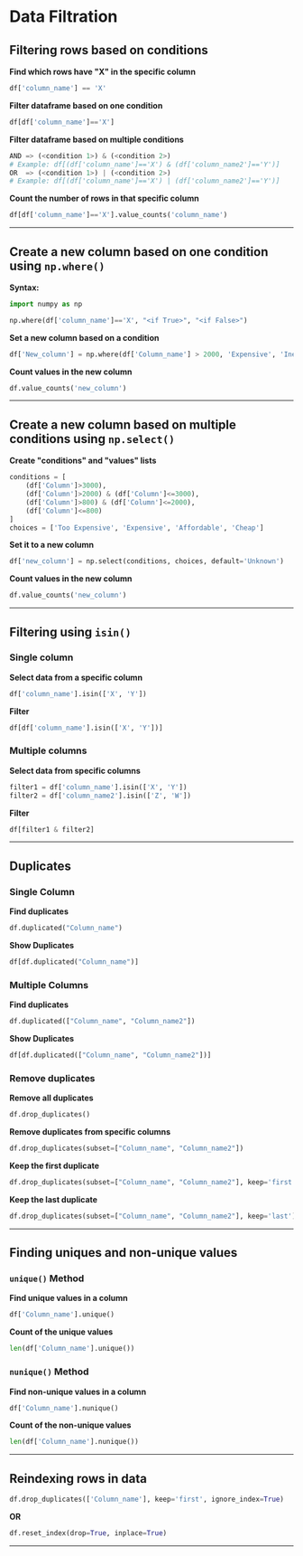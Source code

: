 # Data Filtration

## Filtering rows based on conditions

**Find which rows have "X" in the specific column**
```python
df['column_name'] == 'X'
```

**Filter dataframe based on one condition**
```python
df[df['column_name']=='X']
```

**Filter dataframe based on multiple conditions**
```python
AND => (<condition 1>) & (<condition 2>)
# Example: df[(df['column_name']=='X') & (df['column_name2']=='Y')]
OR  => (<condition 1>) | (<condition 2>)
# Example: df[(df['column_name']=='X') | (df['column_name2']=='Y')]
```

**Count the number of rows in that specific column**
```python
df[df['column_name']=='X'].value_counts('column_name')
```

---

## Create a new column based on one condition using `np.where()`

**Syntax:**
```python
import numpy as np

np.where(df['column_name']=='X', "<if True>", "<if False>")
```

**Set a new column based on a condition**
```python
df['New_column'] = np.where(df['Column_name'] > 2000, 'Expensive', 'Inexpensive')
```

**Count values in the new column**
```python
df.value_counts('new_column')
```

---

## Create a new column based on multiple conditions using `np.select()`

**Create "conditions" and "values" lists**
```python
conditions = [
    (df['Column']>3000),
    (df['Column']>2000) & (df['Column']<=3000),
    (df['Column']>800) & (df['Column']<=2000),
    (df['Column']<=800)
]
choices = ['Too Expensive', 'Expensive', 'Affordable', 'Cheap']
```

**Set it to a new column**
```python
df['new_column'] = np.select(conditions, choices, default='Unknown')
```

**Count values in the new column**
```python
df.value_counts('new_column')
```

---

## Filtering using `isin()`

### Single column 

**Select data from a specific column**
```python
df['column_name'].isin(['X', 'Y'])
```

**Filter**
```python
df[df['column_name'].isin(['X', 'Y'])]
```

### Multiple columns

**Select data from specific columns**
```python
filter1 = df['column_name'].isin(['X', 'Y'])
filter2 = df['column_name2'].isin(['Z', 'W'])
```

**Filter**
```python
df[filter1 & filter2]
```

---

## Duplicates

### Single Column

**Find duplicates**
```python
df.duplicated("Column_name")
```

**Show Duplicates**
```python
df[df.duplicated("Column_name")]
```

### Multiple Columns

**Find duplicates**
```python
df.duplicated(["Column_name", "Column_name2"])
```

**Show Duplicates**
```python
df[df.duplicated(["Column_name", "Column_name2"])]
```

### Remove duplicates

**Remove all duplicates**
```python
df.drop_duplicates()
```

**Remove duplicates from specific columns**
```python
df.drop_duplicates(subset=["Column_name", "Column_name2"])
```

**Keep the first duplicate**
```python
df.drop_duplicates(subset=["Column_name", "Column_name2"], keep='first')
```

**Keep the last duplicate**
```python
df.drop_duplicates(subset=["Column_name", "Column_name2"], keep='last')
```

---

## Finding uniques and non-unique values

### `unique()` Method

**Find unique values in a column**
```python
df['Column_name'].unique()
```

**Count of the unique values**
```python
len(df['Column_name'].unique())
```

### `nunique()` Method

**Find non-unique values in a column**
```python
df['Column_name'].nunique()
```

**Count of the non-unique values**
```python
len(df['Column_name'].nunique())
```

---

## Reindexing rows in data

```python
df.drop_duplicates(['Column_name'], keep='first', ignore_index=True)
```
**OR**
```python
df.reset_index(drop=True, inplace=True)
```

---
